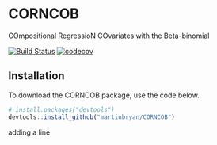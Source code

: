 # CORNCOB
COmpositional RegressioN COvariates with the Beta-binomial

[![Build Status](https://travis-ci.com/bryandmartin/CORNCOB.svg?token=hagzSKvGC96CuJ1a2KZ4&branch=master)](https://travis-ci.com/bryandmartin/CORNCOB)
[![codecov](https://codecov.io/gh/bryandmartin/CORNCOB/branch/master/graph/badge.svg?token=GnLFG7QNsh)](https://codecov.io/gh/bryandmartin/CORNCOB)

## Installation

To download the CORNCOB package, use the code below.

``` r
# install.packages("devtools")
devtools::install_github("martinbryan/CORNCOB")
```
adding a line
